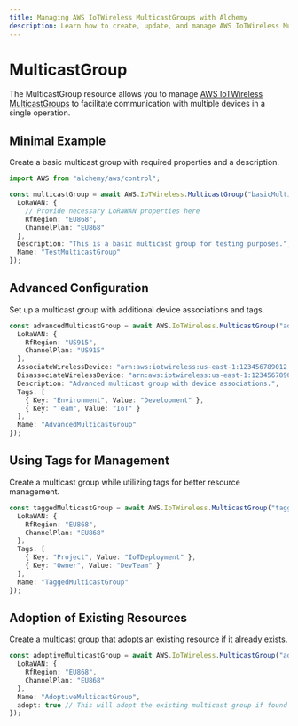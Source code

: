 ```yaml
---
title: Managing AWS IoTWireless MulticastGroups with Alchemy
description: Learn how to create, update, and manage AWS IoTWireless MulticastGroups using Alchemy Cloud Control.
---
```


# MulticastGroup

The MulticastGroup resource allows you to manage [AWS IoTWireless MulticastGroups](https://docs.aws.amazon.com/iotwireless/latest/userguide/) to facilitate communication with multiple devices in a single operation.

## Minimal Example

Create a basic multicast group with required properties and a description.

```ts
import AWS from "alchemy/aws/control";

const multicastGroup = await AWS.IoTWireless.MulticastGroup("basicMulticastGroup", {
  LoRaWAN: {
    // Provide necessary LoRaWAN properties here
    RfRegion: "EU868",
    ChannelPlan: "EU868"
  },
  Description: "This is a basic multicast group for testing purposes.",
  Name: "TestMulticastGroup"
});
```

## Advanced Configuration

Set up a multicast group with additional device associations and tags.

```ts
const advancedMulticastGroup = await AWS.IoTWireless.MulticastGroup("advancedMulticastGroup", {
  LoRaWAN: {
    RfRegion: "US915",
    ChannelPlan: "US915"
  },
  AssociateWirelessDevice: "arn:aws:iotwireless:us-east-1:123456789012:wireless-device/test-device-id",
  DisassociateWirelessDevice: "arn:aws:iotwireless:us-east-1:123456789012:wireless-device/old-device-id",
  Description: "Advanced multicast group with device associations.",
  Tags: [
    { Key: "Environment", Value: "Development" },
    { Key: "Team", Value: "IoT" }
  ],
  Name: "AdvancedMulticastGroup"
});
```

## Using Tags for Management

Create a multicast group while utilizing tags for better resource management.

```ts
const taggedMulticastGroup = await AWS.IoTWireless.MulticastGroup("taggedMulticastGroup", {
  LoRaWAN: {
    RfRegion: "EU868",
    ChannelPlan: "EU868"
  },
  Tags: [
    { Key: "Project", Value: "IoTDeployment" },
    { Key: "Owner", Value: "DevTeam" }
  ],
  Name: "TaggedMulticastGroup"
});
```

## Adoption of Existing Resources

Create a multicast group that adopts an existing resource if it already exists.

```ts
const adoptiveMulticastGroup = await AWS.IoTWireless.MulticastGroup("adoptiveMulticastGroup", {
  LoRaWAN: {
    RfRegion: "EU868",
    ChannelPlan: "EU868"
  },
  Name: "AdoptiveMulticastGroup",
  adopt: true // This will adopt the existing multicast group if found
});
```